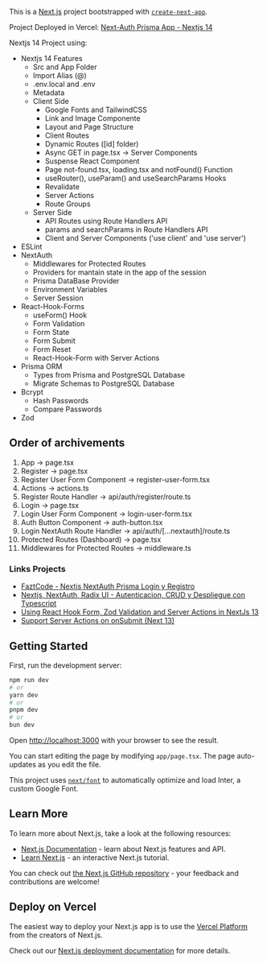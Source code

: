 This is a [Next.js](https://nextjs.org/) project bootstrapped with [`create-next-app`](https://github.com/vercel/next.js/tree/canary/packages/create-next-app).

Project Deployed in Vercel: [Next-Auth Prisma App - Nextjs 14]()

Nextjs 14 Project using:

- Nextjs 14 Features
  - Src and App Folder
  - Import Alias (@)
  - .env.local and .env
  - Metadata
  - Client Side
    - Google Fonts and TailwindCSS
    - Link and Image Componente
    - Layout and Page Structure
    - Client Routes
    - Dynamic Routes ([id] folder)
    - Async GET in page.tsx -> Server Components
    - Suspense React Component
    - Page not-found.tsx, loading.tsx and notFound() Function
    - useRouter(), useParam() and useSearchParams Hooks
    - Revalidate
    - Server Actions
    - Route Groups
  - Server Side
    - API Routes using Route Handlers API
    - params and searchParams in Route Handlers API
    - Client and Server Components ('use client' and 'use server')
- ESLint
- NextAuth
  - Middlewares for Protected Routes
  - Providers for mantain state in the app of the session
  - Prisma DataBase Provider
  - Environment Variables
  - Server Session
- React-Hook-Forms
  - useForm() Hook
  - Form Validation
  - Form State
  - Form Submit
  - Form Reset
  - React-Hook-Form with Server Actions
- Prisma ORM
  - Types from Prisma and PostgreSQL Database
  - Migrate Schemas to PostgreSQL Database
- Bcrypt
  - Hash Passwords
  - Compare Passwords
- Zod

## Order of archivements

1. App -> page.tsx
2. Register -> page.tsx
3. Register User Form Component -> register-user-form.tsx
4. Actions -> actions.ts
5. Register Route Handler -> api/auth/register/route.ts
6. Login -> page.tsx
7. Login User Form Component -> login-user-form.tsx
8. Auth Button Component -> auth-button.tsx
9. Login NextAuth Route Handler -> api/auth/[...nextauth]/route.ts
10. Protected Routes (Dashboard) -> page.tsx
11. Middlewares for Protected Routes -> middleware.ts

### Links Projects

- [FaztCode - Nextjs NextAuth Prisma Login y Registro](https://www.youtube.com/watch?v=iZDK42F2cTc)
- [Nextjs, NextAuth, Radix UI - Autenticacion, CRUD y Despliegue con Typescript](https://www.youtube.com/watch?v=qOAUm_rAE-E)
- [Using React Hook Form, Zod Validation and Server Actions in NextJs 13](https://www.youtube.com/watch?v=R_Pj593TH_Q)
- [Support Server Actions on onSubmit (Next 13)](https://github.com/react-hook-form/react-hook-form/issues/10391)

## Getting Started

First, run the development server:

```bash
npm run dev
# or
yarn dev
# or
pnpm dev
# or
bun dev
```

Open [http://localhost:3000](http://localhost:3000) with your browser to see the result.

You can start editing the page by modifying `app/page.tsx`. The page auto-updates as you edit the file.

This project uses [`next/font`](https://nextjs.org/docs/basic-features/font-optimization) to automatically optimize and load Inter, a custom Google Font.

## Learn More

To learn more about Next.js, take a look at the following resources:

- [Next.js Documentation](https://nextjs.org/docs) - learn about Next.js features and API.
- [Learn Next.js](https://nextjs.org/learn) - an interactive Next.js tutorial.

You can check out [the Next.js GitHub repository](https://github.com/vercel/next.js/) - your feedback and contributions are welcome!

## Deploy on Vercel

The easiest way to deploy your Next.js app is to use the [Vercel Platform](https://vercel.com/new?utm_medium=default-template&filter=next.js&utm_source=create-next-app&utm_campaign=create-next-app-readme) from the creators of Next.js.

Check out our [Next.js deployment documentation](https://nextjs.org/docs/deployment) for more details.
